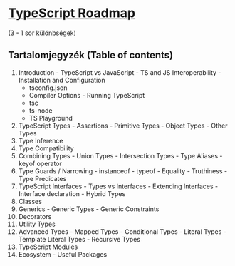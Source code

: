 # [TypeScript Roadmap](https://roadmap.sh/typescript)
(3 - 1 sor különbségek)



## Tartalomjegyzék (Table of contents)
  1. Introduction
    - TypeScript vs JavaScript
    - TS and JS Interoperability
    - Installation and Configuration
      - tsconfig.json
      - Compiler Options
    - Running TypeScript
      - tsc
      - ts-node
      - TS Playground
  2. TypeScript Types
    - Assertions
    - Primitive Types
    - Object Types
    - Other Types
  3. Type Inference
  4. Type Compatibility
  5. Combining Types
    - Union Types
    - Intersection Types
    - Type Aliases
    - keyof operator
  6. Type Guards / Narrowing
    - instanceof
    - typeof
    - Equality
    - Truthiness
    - Type Predicates
  7. TypeScript Interfaces
    - Types vs Interfaces
    - Extending Interfaces
    - Interface declaration
    - Hybrid Types
  8. Classes
  9. Generics
    - Generic Types
    - Generic Constraints
  10. Decorators
  11. Utility Types
  12. Advanced Types
    - Mapped Types
    - Conditional Types
    - Literal Types
    - Template Literal Types
    - Recursive Types
  13. TypeScript Modules
  14. Ecosystem
    - Useful Packages


